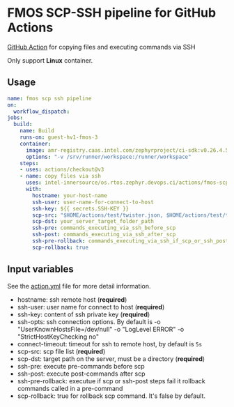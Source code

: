 # FMOS SCP-SSH pipeline for GitHub Actions

[GitHub Action](https://github.com/features/actions)
for copying files and executing commands via SSH

Only support **Linux** container.

## Usage

```yaml
name: fmos scp ssh pipeline
on:
  workflow_dispatch:
jobs:
  build:
    name: Build
    runs-on: guest-hv1-fmos-3
    container: 
      image: amr-registry.caas.intel.com/zephyrproject/ci-sdk:v0.26.4.5
      options: "-v /srv/runner/workspace:/runner/workspace"
    steps:
    - uses: actions/checkout@v3
    - name: copy files via ssh
      uses: intel-innersource/os.rtos.zephyr.devops.ci/actions/fmos-scp-ssh-pipeline@v1
      with:
        hostname: your-host-name
        ssh-user: user-name-for-connect-to-host
        ssh-key: ${{ secrets.SSH-KEY }}
        scp-src: "$HOME/actions/test/twister.json, $HOME/actions/test/twister.log"
        scp-dst: your_server_target_folder_path
        ssh-pre: commands_executing_via_ssh_before_scp
        ssh-post: commands_executing_via_ssh_after_scp
        ssh-pre-rollback: commands_executing_via_ssh_if_scp_or_ssh_post_commands_fail
        scp-rollback: true
```

## Input variables

See the [action.yml](./action.yml) file for more detail information.

* hostname: ssh remote host (**required**)
* ssh-user: user name for connect to host (**required**)
* ssh-key: content of ssh private key (**required**)
* ssh-opts: ssh connection options. 
  By default is -o "UserKnownHostsFile=/dev/null" -o "LogLevel ERROR" -o "StrictHostKeyChecking no"
* connect-timeout: timeout for ssh to remote host, by default is `5s`
* scp-src: scp file list (**required**)
* scp-dst: target path on the server, must be a directory (**required**)
* ssh-pre: execute pre-commands before scp
* ssh-post: execute post-commands after scp
* ssh-pre-rollback: executue if scp or ssh-post steps fail it rollback 
  commands called in a pre-command
* scp-rollback: true for rollback scp command. It's false by default.
